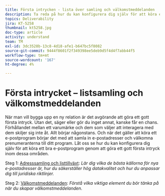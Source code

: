 ```yaml
---
title: Första intrycken - lista över samling och välkomstmeddelanden
description: Ta reda på hur du kan konfigurera dig själv för att köra ett lyckat e-postprogram genom att göra ett gott första intryck.
topics: Deliverability
jira: KT-5258
thumbnail: kt5258.jpg
doc-type: article
activity: understand
team: TM
exl-id: 3dc3528b-13c8-4d18-afe1-b647bc5f8082
source-git-commit: 9444f8601f2f349398ee5deb9d5f4d4f7abb44f5
workflow-type: tm+mt
source-wordcount: '167'
ht-degree: 4%

---
```


# Första intrycket – listsamling och välkomstmeddelanden

När man vill bygga upp en ny relation är det avgörande att göra ett gott första intryck. Utan det, säger eller gör du inget annat, kanske får en chans. Förhållandet mellan ett varumärke och dem som väljer att interagera med dem skiljer sig inte åt. Allt börjar någonstans. Och när det gäller att köra ett e-postprogram börjar det med att samla in e-postadresser och välkomna prenumeranterna till ditt program. Låt oss se hur du kan konfigurera dig själv för att köra ett bra e-postprogram genom att göra ett gott första intryck inom dessa områden.

Steg 1: [Adresssamling och listtillväxt](/help/first-impressions/address-collection-and-list-growth.md):
*Lär dig vilka de bästa källorna för nya e-postadresser är, hur du säkerställer hög datakvalitet och hur du anpassar dig till juridiska riktlinjer.*

Steg 2: [Välkomstmeddelanden](/help/first-impressions/welcome-emails.md):
*Förstå vilka viktiga element du bör tänka på när du skapar välkomstmeddelanden.*
